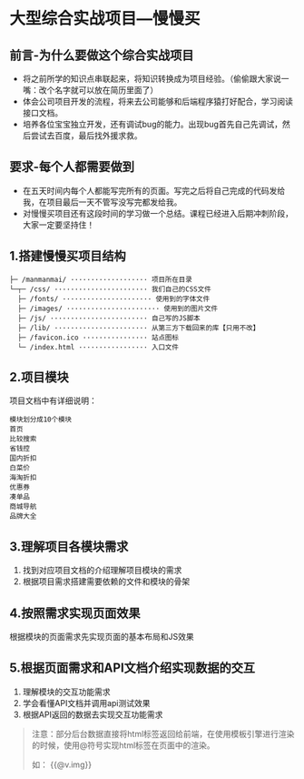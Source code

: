 # 大型综合实战项目—慢慢买

## 前言-为什么要做这个综合实战项目

- 将之前所学的知识点串联起来，将知识转换成为项目经验。（偷偷跟大家说一嘴：改个名字就可以放在简历里面了）
- 体会公司项目开发的流程，将来去公司能够和后端程序猿打好配合，学习阅读接口文档。
- 培养各位宝宝独立开发，还有调试bug的能力。出现bug首先自己先调试，然后尝试去百度，最后找外援求救。

## 要求-每个人都需要做到

- 在五天时间内每个人都能写完所有的页面。写完之后将自己完成的代码发给我，在项目最后一天不管写没写完都发给我。
- 对慢慢买项目还有这段时间的学习做一个总结。课程已经进入后期冲刺阶段，大家一定要坚持住！

## 1.搭建慢慢买项目结构

```
├─ /manmanmai/ ··················· 项目所在目录
└─┬─ /css/ ······················· 我们自己的CSS文件
  ├─ /fonts/ ······················ 使用到的字体文件
  ├─ /images/ ······················· 使用到的图片文件
  ├─ /js/ ························ 自己写的JS脚本
  ├─ /lib/ ······················· 从第三方下载回来的库【只用不改】
  ├─ /favicon.ico ················ 站点图标
  └─ /index.html ················· 入口文件
```

## 2.项目模块

项目文档中有详细说明：

```
模块划分成10个模块
首页
比较搜索
省钱控
国内折扣
白菜价 
海淘折扣
优惠券
凑单品 
商城导航
品牌大全
```

## 3.理解项目各模块需求

1. 找到对应项目文档的介绍理解项目模块的需求
2. 根据项目需求搭建需要依赖的文件和模块的骨架

## 4.按照需求实现页面效果

根据模块的页面需求先实现页面的基本布局和JS效果

## 5.根据页面需求和API文档介绍实现数据的交互

1. 理解模块的交互功能需求
2. 学会看懂API文档并调用api测试效果
3. 根据API返回的数据去实现交互功能需求

> 注意：部分后台数据直接将html标签返回给前端，在使用模板引擎进行渲染的时候，使用@符号实现html标签在页面中的渲染。
>
> 如：  {{@v.img}} 